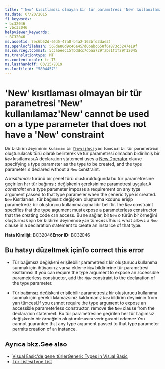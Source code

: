 ```yaml
---
title: "'New' kısıtlaması olmayan bir tür parametresi 'New' kullanılamaz"
ms.date: 07/20/2015
f1_keywords:
- bc32046
- vbc32046
helpviewer_keywords:
- BC32046
ms.assetid: 7ec6b52d-6fd5-47a0-b4a2-163bfd3dae35
ms.openlocfilehash: 567de80d9c46a457d0babc658f6e873c3247e19f
ms.sourcegitcommit: 5c1abeec15fbddcc7dbaa729fabc1f1f29f12045
ms.translationtype: MT
ms.contentlocale: tr-TR
ms.lasthandoff: 03/15/2019
ms.locfileid: "58044573"
---
```

# <a name="new-cannot-be-used-on-a-type-parameter-that-does-not-have-a-new-constraint"></a><span data-ttu-id="459ae-102">'New' kısıtlaması olmayan bir tür parametresi 'New' kullanılamaz</span><span class="sxs-lookup"><span data-stu-id="459ae-102">'New' cannot be used on a type parameter that does not have a 'New' constraint</span></span>
<span data-ttu-id="459ae-103">Bir bildirim deyiminin kullanan bir [New işleci](../../visual-basic/language-reference/operators/new-operator.md) yan tümcesi bir tür parametresi oluşturulacak türü olarak belirterek ve tür parametresi olmadan bildirilmiş bir `New` kısıtlaması.</span><span class="sxs-lookup"><span data-stu-id="459ae-103">A declaration statement uses a [New Operator](../../visual-basic/language-reference/operators/new-operator.md) clause specifying a type parameter as the type to be created, and the type parameter is declared without a `New` constraint.</span></span>  
  
 <span data-ttu-id="459ae-104">A *kısıtlaması* türünü bir genel türü oluşturulduğunda bu tür parametresine geçirilen her tür bağımsız değişkenin gereksinime parametresi uygular.</span><span class="sxs-lookup"><span data-stu-id="459ae-104">A *constraint* on a type parameter imposes a requirement on any type argument passed to that type parameter when the generic type is created.</span></span> <span data-ttu-id="459ae-105">`New` Kısıtlaması, tür bağımsız değişkeni oluşturma kodunu erişip parametresiz bir oluşturucu kullanıma açmalıdır belirtir.</span><span class="sxs-lookup"><span data-stu-id="459ae-105">The `New` constraint specifies that the type argument must expose a parameterless constructor that the creating code can access.</span></span> <span data-ttu-id="459ae-106">Bu ne sağlar, bir `New` o türün bir örneğini oluşturmak için bir bildirim deyiminde yan tümcesi.</span><span class="sxs-lookup"><span data-stu-id="459ae-106">This is what allows a `New` clause in a declaration statement to create an instance of that type.</span></span>  
  
 <span data-ttu-id="459ae-107">**Hata Kimliği:** BC32046</span><span class="sxs-lookup"><span data-stu-id="459ae-107">**Error ID:** BC32046</span></span>  
  
## <a name="to-correct-this-error"></a><span data-ttu-id="459ae-108">Bu hatayı düzeltmek için</span><span class="sxs-lookup"><span data-stu-id="459ae-108">To correct this error</span></span>  
  
-   <span data-ttu-id="459ae-109">Tür bağımsız değişkeni erişilebilir parametresiz bir oluşturucu kullanıma sunmak için ihtiyacınız varsa ekleme `New` bildirimine tür parametresi kısıtlaması.</span><span class="sxs-lookup"><span data-stu-id="459ae-109">If you can require the type argument to expose an accessible parameterless constructor, add the `New` constraint to the declaration of the type parameter.</span></span>  
  
-   <span data-ttu-id="459ae-110">Tür bağımsız değişkeni erişilebilir parametresiz bir oluşturucu kullanıma sunmak için gerekli kılamazsınız kaldırmanız `New` bildirim deyiminin from yan tümcesi.</span><span class="sxs-lookup"><span data-stu-id="459ae-110">If you cannot require the type argument to expose an accessible parameterless constructor, remove the `New` clause from the declaration statement.</span></span> <span data-ttu-id="459ae-111">Bu tür parametresine geçirilen her tür bağımsız değişkenin bir örneğinin oluşturulmasını verir garanti edemez.</span><span class="sxs-lookup"><span data-stu-id="459ae-111">You cannot guarantee that any type argument passed to that type parameter permits creation of an instance.</span></span>  
  
## <a name="see-also"></a><span data-ttu-id="459ae-112">Ayrıca bkz.</span><span class="sxs-lookup"><span data-stu-id="459ae-112">See also</span></span>

- [<span data-ttu-id="459ae-113">Visual Basic'de genel türler</span><span class="sxs-lookup"><span data-stu-id="459ae-113">Generic Types in Visual Basic</span></span>](../../visual-basic/programming-guide/language-features/data-types/generic-types.md)
- [<span data-ttu-id="459ae-114">Tür Listesi</span><span class="sxs-lookup"><span data-stu-id="459ae-114">Type List</span></span>](../../visual-basic/language-reference/statements/type-list.md)
